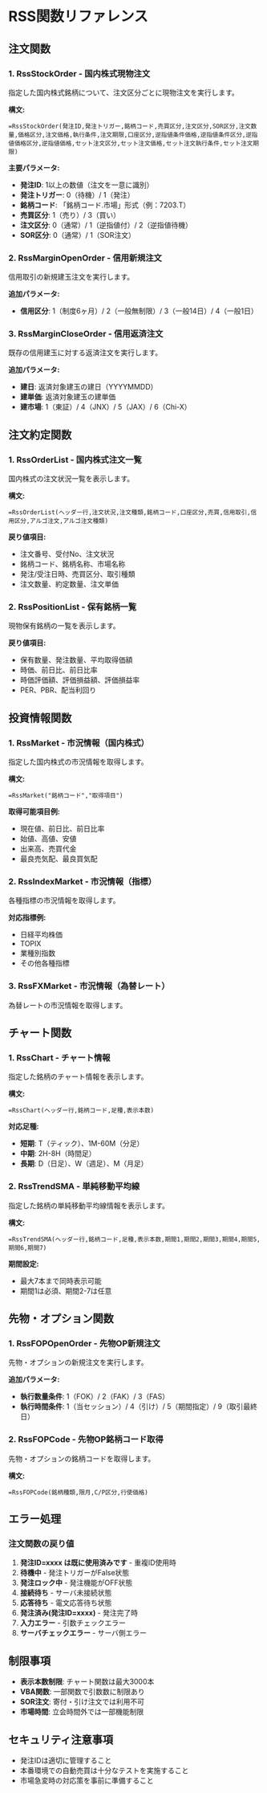 # RSS関数リファレンス

## 注文関数

### 1. RssStockOrder - 国内株式現物注文

指定した国内株式銘柄について、注文区分ごとに現物注文を実行します。

**構文:**
```excel
=RssStockOrder(発注ID,発注トリガー,銘柄コード,売買区分,注文区分,SOR区分,注文数量,価格区分,注文価格,執行条件,注文期限,口座区分,逆指値条件価格,逆指値条件区分,逆指値価格区分,逆指値価格,セット注文区分,セット注文価格,セット注文執行条件,セット注文期限)
```

**主要パラメータ:**
- **発注ID**: 1以上の数値（注文を一意に識別）
- **発注トリガー**: 0（待機）/ 1（発注）
- **銘柄コード**: 「銘柄コード.市場」形式（例：7203.T）
- **売買区分**: 1（売り）/ 3（買い）
- **注文区分**: 0（通常）/ 1（逆指値付）/ 2（逆指値待機）
- **SOR区分**: 0（通常）/ 1（SOR注文）

### 2. RssMarginOpenOrder - 信用新規注文

信用取引の新規建玉注文を実行します。

**追加パラメータ:**
- **信用区分**: 1（制度6ヶ月）/ 2（一般無制限）/ 3（一般14日）/ 4（一般1日）

### 3. RssMarginCloseOrder - 信用返済注文

既存の信用建玉に対する返済注文を実行します。

**追加パラメータ:**
- **建日**: 返済対象建玉の建日（YYYYMMDD）
- **建単価**: 返済対象建玉の建単価
- **建市場**: 1（東証）/ 4（JNX）/ 5（JAX）/ 6（Chi-X）

## 注文約定関数

### 1. RssOrderList - 国内株式注文一覧

国内株式の注文状況一覧を表示します。

**構文:**
```excel
=RssOrderList(ヘッダー行,注文状況,注文種類,銘柄コード,口座区分,売買,信用取引,信用区分,アルゴ注文,アルゴ注文種類)
```

**戻り値項目:**
- 注文番号、受付No、注文状況
- 銘柄コード、銘柄名称、市場名称
- 発注/受注日時、売買区分、取引種類
- 注文数量、約定数量、注文単価

### 2. RssPositionList - 保有銘柄一覧

現物保有銘柄の一覧を表示します。

**戻り値項目:**
- 保有数量、発注数量、平均取得価額
- 時価、前日比、前日比率
- 時価評価額、評価損益額、評価損益率
- PER、PBR、配当利回り

## 投資情報関数

### 1. RssMarket - 市況情報（国内株式）

指定した国内株式の市況情報を取得します。

**構文:**
```excel
=RssMarket("銘柄コード","取得項目")
```

**取得可能項目例:**
- 現在値、前日比、前日比率
- 始値、高値、安値
- 出来高、売買代金
- 最良売気配、最良買気配

### 2. RssIndexMarket - 市況情報（指標）

各種指標の市況情報を取得します。

**対応指標例:**
- 日経平均株価
- TOPIX
- 業種別指数
- その他各種指標

### 3. RssFXMarket - 市況情報（為替レート）

為替レートの市況情報を取得します。

## チャート関数

### 1. RssChart - チャート情報

指定した銘柄のチャート情報を表示します。

**構文:**
```excel
=RssChart(ヘッダー行,銘柄コード,足種,表示本数)
```

**対応足種:**
- **短期**: T（ティック）、1M-60M（分足）
- **中期**: 2H-8H（時間足）
- **長期**: D（日足）、W（週足）、M（月足）

### 2. RssTrendSMA - 単純移動平均線

指定した銘柄の単純移動平均線情報を表示します。

**構文:**
```excel
=RssTrendSMA(ヘッダー行,銘柄コード,足種,表示本数,期間1,期間2,期間3,期間4,期間5,期間6,期間7)
```

**期間設定:**
- 最大7本まで同時表示可能
- 期間1は必須、期間2-7は任意

## 先物・オプション関数

### 1. RssFOPOpenOrder - 先物OP新規注文

先物・オプションの新規注文を実行します。

**追加パラメータ:**
- **執行数量条件**: 1（FOK）/ 2（FAK）/ 3（FAS）
- **執行時間条件**: 1（当セッション）/ 4（引け）/ 5（期間指定）/ 9（取引最終日）

### 2. RssFOPCode - 先物OP銘柄コード取得

先物・オプションの銘柄コードを取得します。

**構文:**
```excel
=RssFOPCode(銘柄種類,限月,C/P区分,行使価格)
```

## エラー処理

### 注文関数の戻り値

1. **発注ID=xxxx は既に使用済みです** - 重複ID使用時
2. **待機中** - 発注トリガーがFalse状態
3. **発注ロック中** - 発注機能がOFF状態
4. **接続待ち** - サーバ未接続状態
5. **応答待ち** - 電文応答待ち状態
6. **発注済み(発注ID=xxxx)** - 発注完了時
7. **入力エラー** - 引数チェックエラー
8. **サーバチェックエラー** - サーバ側エラー

## 制限事項

- **表示本数制限**: チャート関数は最大3000本
- **VBA関数**: 一部関数で引数数に制限あり
- **SOR注文**: 寄付・引け注文では利用不可
- **市場時間**: 立会時間外では一部機能制限

## セキュリティ注意事項

- 発注IDは適切に管理すること
- 本番環境での自動売買は十分なテストを実施すること
- 市場急変時の対応策を事前に準備すること
